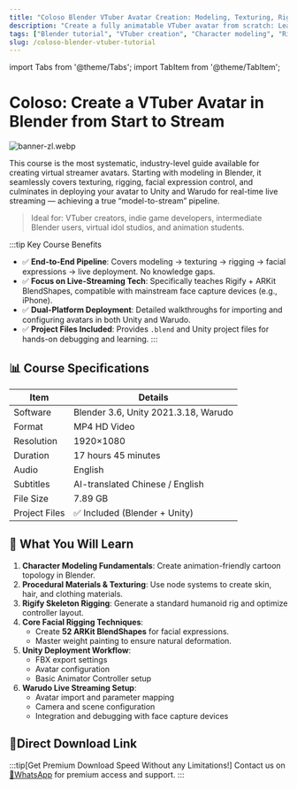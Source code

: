 ```yaml
---
title: "Coloso Blender VTuber Avatar Creation: Modeling, Texturing, Rigging & Animation Tutorial (Chinese/English Subtitles)"
description: "Create a fully animatable VTuber avatar from scratch: Learn character modeling, texturing, Rigify rigging, ARKit facial blendshapes, and deployment to Unity/Warudo for live streaming. 17-hour comprehensive course with project files and AI-translated bilingual subtitles."
tags: ["Blender tutorial", "VTuber creation", "Character modeling", "Rigging", "Facial animation", "Live streaming"]
slug: /coloso-blender-vtuber-tutorial
---
```


import Tabs from '@theme/Tabs';
import TabItem from '@theme/TabItem';

# Coloso: Create a VTuber Avatar in Blender from Start to Stream
![banner-zl.webp](https://list.ucards.store/d/img/banner-zl.webp)

This course is the most systematic, industry-level guide available for creating virtual streamer avatars. Starting with modeling in Blender, it seamlessly covers texturing, rigging, facial expression control, and culminates in deploying your avatar to Unity and Warudo for real-time live streaming — achieving a true “model-to-stream” pipeline.

> Ideal for: VTuber creators, indie game developers, intermediate Blender users, virtual idol studios, and animation students.

:::tip Key Course Benefits
- ✅ **End-to-End Pipeline**: Covers modeling → texturing → rigging → facial expressions → live deployment. No knowledge gaps.
- ✅ **Focus on Live-Streaming Tech**: Specifically teaches Rigify + ARKit BlendShapes, compatible with mainstream face capture devices (e.g., iPhone).
- ✅ **Dual-Platform Deployment**: Detailed walkthroughs for importing and configuring avatars in both Unity and Warudo.
- ✅ **Project Files Included**: Provides `.blend` and Unity project files for hands-on debugging and learning.
:::

## 📊 Course Specifications

| Item          | Details                                  |
|---------------|------------------------------------------|
| Software      | Blender 3.6, Unity 2021.3.18, Warudo     |
| Format        | MP4 HD Video                             |
| Resolution    | 1920×1080                                |
| Duration      | 17 hours 45 minutes                      |
| Audio         | English                                  |
| Subtitles     | AI-translated Chinese / English          |
| File Size     | 7.89 GB                                  |
| Project Files | ✅ Included (Blender + Unity)             |

## 🎯 What You Will Learn

1. **Character Modeling Fundamentals**: Create animation-friendly cartoon topology in Blender.
2. **Procedural Materials & Texturing**: Use node systems to create skin, hair, and clothing materials.
3. **Rigify Skeleton Rigging**: Generate a standard humanoid rig and optimize controller layout.
4. **Core Facial Rigging Techniques**:
   - Create **52 ARKit BlendShapes** for facial expressions.
   - Master weight painting to ensure natural deformation.
5. **Unity Deployment Workflow**:
   - FBX export settings
   - Avatar configuration
   - Basic Animator Controller setup
6. **Warudo Live Streaming Setup**:
   - Avatar import and parameter mapping
   - Camera and scene configuration
   - Integration and debugging with face capture devices

## 🚀Direct Download Link
:::tip[Get Premium Download Speed Without any Limitations!]
Contact us on [💬WhatsApp](https://wa.me/+8613237610083) for premium  access and support.
:::
